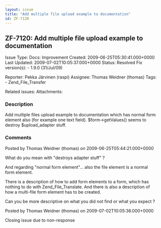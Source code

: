 ```yaml
---
layout: issue
title: "Add multiple file upload example to documentation"
id: ZF-7120
---
```


ZF-7120: Add multiple file upload example to documentation
----------------------------------------------------------

 Issue Type: Docs: Improvement Created: 2009-06-25T05:30:41.000+0000 Last Updated: 2009-07-02T10:05:37.000+0000 Status: Resolved Fix version(s): - 1.9.0 (31/Jul/09)
 
 Reporter:  Pekka Järvinen (raspi)  Assignee:  Thomas Weidner (thomas)  Tags: - Zend\_File\_Transfer
 
 Related issues: 
 Attachments: 
### Description

Add multiple files upload example to documentation which has normal form element also (for example one text field). $form->getValues() seems to destroy $upload\_adapter stuff.

 

 

### Comments

Posted by Thomas Weidner (thomas) on 2009-06-25T05:44:21.000+0000

What do you mean with "destroys adapter stuff" ?

And regarding "normal form element"... also the file element is a normal form element.

There is a description of how to add form elements to a form, which has nothing to do with Zend\_File\_Translate. And there is also a description of how a multi-file form element has to be created.

Can you be more descriptive on what you did not find or what you expect ?

 

 

Posted by Thomas Weidner (thomas) on 2009-07-02T10:05:36.000+0000

Closing issue due to non-response

 

 